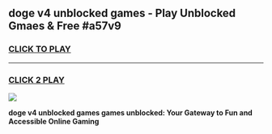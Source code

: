 
## doge v4 unblocked games - Play Unblocked Gmaes & Free #a57v9
<h3>
<a href="https://premium.freeplayer.one?title=doge_v4_unblocked_games&ref=03M">CLICK TO PLAY</a></h3>
<hr>

<h3>
<a href="https://premium.freeplayer.one?title=doge_v4_unblocked_games&ref=03M">CLICK 2 PLAY</a>
  
</h3>

<a href="https://premium.freeplayer.one?title=doge_v4_unblocked_games&ref=03M"><img src="https://clearcache.store/games.png"></a>


**doge v4 unblocked games games unblocked: Your Gateway to Fun and Accessible Online Gaming**
